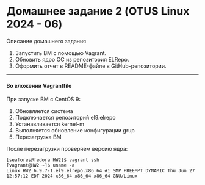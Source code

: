 # Домашнее задание 2 (OTUS Linux 2024 - 06)

Описание домашнего задания
1) Запустить ВМ с помощью Vagrant.
2) Обновить ядро ОС из репозитория ELRepo.
3) Оформить отчет в README-файле в GitHub-репозитории.

------

#### Во вложении Vagrantfile

При запуске ВМ с CentOS 9:
1) Обновляется система
2) Подключается репозиторий el9.elrepo
3) Устанавливается kernel-m
4) Выполняется обновление конфигурации grup
5) Перезагрузка ВМ

После перезагрузки проверяем версию ядра: 
```
[seafores@fedora HW2]$ vagrant ssh
[vagrant@HW2 ~]$ uname -a
Linux HW2 6.9.7-1.el9.elrepo.x86_64 #1 SMP PREEMPT_DYNAMIC Thu Jun 27 12:57:12 EDT 2024 x86_64 x86_64 x86_64 GNU/Linux
```

